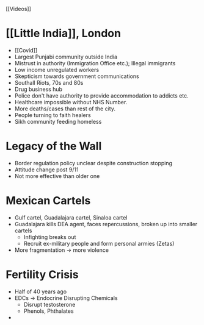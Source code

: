 [[Videos]]
# [[Little India]], London
- [[Covid]] 
- Largest Punjabi community outside India
- Mistrust in authority (Immigration Office etc.); Illegal immigrants
- Low income unregulated workers
- Skepticism towards government communications
- Southall Riots, 70s and 80s
- Drug business hub
- Police don't have authority to provide accommodation to addicts etc.
- Healthcare impossible without NHS Number.
- More deaths/cases than rest of the city.
- People turning to faith healers
- Sikh community feeding homeless

# Legacy of the Wall
- Border regulation policy unclear despite construction stopping
- Attitude change post 9/11
- Not more effective than older one

# Mexican Cartels
- Gulf cartel, Guadalajara cartel, Sinaloa cartel
- Guadalajara kills DEA agent, faces repercussions, broken up into smaller cartels
	- Infighting breaks out
	- Recruit ex-military people and form personal armies (Zetas)
- More fragmentation -> more violence

# Fertility Crisis
- Half of 40 years ago
- EDCs -> Endocrine Disrupting Chemicals
	- Disrupt testosterone
	- Phenols, Phthalates
- 
